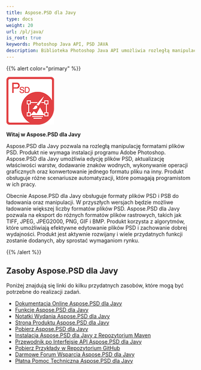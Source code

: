 ```yaml
---
title: Aspose.PSD dla Javy
type: docs
weight: 20
url: /pl/java/
is_root: true
keywords: Photoshop Java API, PSD JAVA
description: Biblioteka Photoshop Java API umożliwia rozległą manipulację formatami plików PSD. Nie wymaga instalacji programu Adobe Photoshop i obsługuje formaty plików PSD i PSB do ładowania, manipulacji oraz konwertowania ich na różne formaty plików rastrowych, takie jak TIFF, JPEG, JPEG2000, PNG, GIF i BMP.
---
```


{{% alert color="primary" %}} 

**![Logo Produktu Aspose.PSD dla Javy](aspose-psd-for-java-home_1.png)**

**Witaj w Aspose.PSD dla Javy**

Aspose.PSD dla Javy pozwala na rozległą manipulację formatami plików PSD. Produkt nie wymaga instalacji programu Adobe Photoshop. Aspose.PSD dla Javy umożliwia edycję plików PSD, aktualizację właściwości warstw, dodawanie znaków wodnych, wykonywanie operacji graficznych oraz konwertowanie jednego formatu pliku na inny. Produkt obsługuje różne scenariusze automatyzacji, które pomagają programistom w ich pracy.

Obecnie Aspose.PSD dla Javy obsługuje formaty plików PSD i PSB do ładowania oraz manipulacji. W przyszłych wersjach będzie możliwe ładowanie większej liczby formatów plików PSD. Aspose.PSD dla Javy pozwala na eksport do różnych formatów plików rastrowych, takich jak TIFF, JPEG, JPEG2000, PNG, GIF i BMP. Produkt korzysta z algorytmów, które umożliwiają efektywne edytowanie plików PSD i zachowanie dobrej wydajności. Produkt jest aktywnie rozwijany i wiele przydatnych funkcji zostanie dodanych, aby sprostać wymaganiom rynku.

{{% /alert %}} 

## **Zasoby Aspose.PSD dla Javy**

Poniżej znajdują się linki do kilku przydatnych zasobów, które mogą być potrzebne do realizacji zadań.

- [Dokumentacja Online Aspose.PSD dla Javy](/psd/pl/java/)
- [Funkcje Aspose.PSD dla Javy](/psd/pl/java/features/)
- [Notatki Wydania Aspose.PSD dla Javy](/psd/pl/java/release-notes/)
- [Strona Produktu Aspose.PSD dla Javy](https://products.aspose.com/psd/java)
- [Pobierz Aspose.PSD dla Javy](https://repository.aspose.com/webapp/#/artifacts/browse/tree/General/repo/com/aspose/aspose-psd)
- [Instalacja Aspose.PSD dla Javy z Repozytorium Maven](/psd/pl/java/installation/)
- [Przewodnik po Interfejsie API Aspose.PSD dla Javy](https://reference.aspose.com/java/psd)
- [Pobierz Przykłady w Repozytorium GitHub](https://github.com/aspose-psd/Aspose.PSD-for-Java)
- [Darmowe Forum Wsparcia Aspose.PSD dla Javy](https://forum.aspose.com/c/psd)
- [Płatna Pomoc Techniczna Aspose.PSD dla Javy](https://helpdesk.aspose.com/)
